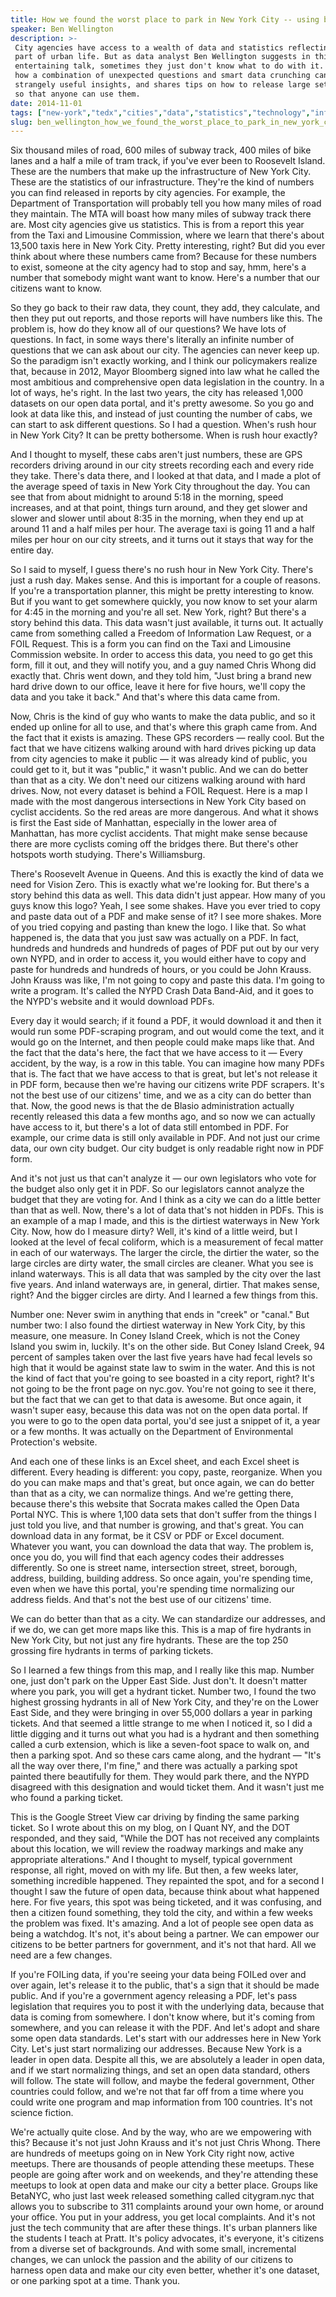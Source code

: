 ```yaml
---
title: How we found the worst place to park in New York City -- using big data
speaker: Ben Wellington
description: >-
 City agencies have access to a wealth of data and statistics reflecting every
 part of urban life. But as data analyst Ben Wellington suggests in this
 entertaining talk, sometimes they just don't know what to do with it. He shows
 how a combination of unexpected questions and smart data crunching can produce
 strangely useful insights, and shares tips on how to release large sets of data
 so that anyone can use them.
date: 2014-11-01
tags: ["new-york","tedx","cities","data","statistics","technology","infrastructure"]
slug: ben_wellington_how_we_found_the_worst_place_to_park_in_new_york_city_using_big_data
---
```


Six thousand miles of road, 600 miles of subway track, 400 miles of bike lanes and a half
a mile of tram track, if you've ever been to Roosevelt Island. These are the numbers that
make up the infrastructure of New York City. These are the statistics of our
infrastructure. They're the kind of numbers you can find released in reports by city
agencies. For example, the Department of Transportation will probably tell you how many
miles of road they maintain. The MTA will boast how many miles of subway track there are.
Most city agencies give us statistics. This is from a report this year from the Taxi and
Limousine Commission, where we learn that there's about 13,500 taxis here in New York
City. Pretty interesting, right? But did you ever think about where these numbers came
from? Because for these numbers to exist, someone at the city agency had to stop and say,
hmm, here's a number that somebody might want want to know. Here's a number that our
citizens want to know.

So they go back to their raw data, they count, they add, they calculate, and then they put
out reports, and those reports will have numbers like this. The problem is, how do they
know all of our questions? We have lots of questions. In fact, in some ways there's
literally an infinite number of questions that we can ask about our city. The agencies can
never keep up. So the paradigm isn't exactly working, and I think our policymakers realize
that, because in 2012, Mayor Bloomberg signed into law what he called the most ambitious
and comprehensive open data legislation in the country. In a lot of ways, he's right. In
the last two years, the city has released 1,000 datasets on our open data portal, and
it's pretty awesome. So you go and look at data like this, and instead of just counting
the number of cabs, we can start to ask different questions. So I had a question. When's
rush hour in New York City? It can be pretty bothersome. When is rush hour
exactly?

And I thought to myself, these cabs aren't just numbers, these are GPS recorders driving
around in our city streets recording each and every ride they take. There's data there,
and I looked at that data, and I made a plot of the average speed of taxis in New York
City throughout the day. You can see that from about midnight to around 5:18 in the
morning, speed increases, and at that point, things turn around, and they get slower and
slower and slower until about 8:35 in the morning, when they end up at around 11 and a
half miles per hour. The average taxi is going 11 and a half miles per hour on our city
streets, and it turns out it stays that way for the entire day. 

So I said to myself, I guess there's no rush hour in New York City. There's just a rush
day. Makes sense. And this is important for a couple of reasons. If you're a
transportation planner, this might be pretty interesting to know. But if you want to get
somewhere quickly, you now know to set your alarm for 4:45 in the morning and you're all
set. New York, right? But there's a story behind this data. This data wasn't just
available, it turns out. It actually came from something called a Freedom of Information
Law Request, or a FOIL Request. This is a form you can find on the Taxi and Limousine
Commission website. In order to access this data, you need to go get this form, fill it
out, and they will notify you, and a guy named Chris Whong did exactly that. Chris went
down, and they told him, "Just bring a brand new hard drive down to our office, leave it
here for five hours, we'll copy the data and you take it back." And that's where this data
came from.

Now, Chris is the kind of guy who wants to make the data public, and so it ended up online
for all to use, and that's where this graph came from. And the fact that it exists is
amazing. These GPS recorders — really cool. But the fact that we have citizens walking
around with hard drives picking up data from city agencies to make it public — it was
already kind of public, you could get to it, but it was "public," it wasn't public. And we
can do better than that as a city. We don't need our citizens walking around with hard
drives. Now, not every dataset is behind a FOIL Request. Here is a map I made with the most
dangerous intersections in New York City based on cyclist accidents. So the red areas are
more dangerous. And what it shows is first the East side of Manhattan, especially in the
lower area of Manhattan, has more cyclist accidents. That might make sense because there
are more cyclists coming off the bridges there. But there's other hotspots worth studying.
There's Williamsburg.

There's Roosevelt Avenue in Queens. And this is exactly the kind of data we need for
Vision Zero. This is exactly what we're looking for. But there's a story behind this data
as well. This data didn't just appear. How many of you guys know this logo? Yeah, I see
some shakes. Have you ever tried to copy and paste data out of a PDF and make sense of it?
I see more shakes. More of you tried copying and pasting than knew the logo. I like
that. So what happened is, the data that you just saw was actually on a PDF. In fact,
hundreds and hundreds and hundreds of pages of PDF put out by our very own NYPD, and in
order to access it, you would either have to copy and paste for hundreds and hundreds of
hours, or you could be John Krauss. John Krauss was like, I'm not going to copy and paste
this data. I'm going to write a program. It's called the NYPD Crash Data Band-Aid, and it
goes to the NYPD's website and it would download PDFs.

Every day it would search; if it found a PDF, it would download it and then it would run
some PDF-scraping program, and out would come the text, and it would go on the Internet,
and then people could make maps like that. And the fact that the data's here, the fact
that we have access to it — Every accident, by the way, is a row in this table. You can
imagine how many PDFs that is. The fact that we have access to that is great, but let's
not release it in PDF form, because then we're having our citizens write PDF scrapers.
It's not the best use of our citizens' time, and we as a city can do better than that. Now,
the good news is that the de Blasio administration actually recently released this data a
few months ago, and so now we can actually have access to it, but there's a lot of data
still entombed in PDF. For example, our crime data is still only available in PDF. And not
just our crime data, our own city budget. Our city budget is only readable right now in
PDF form.

And it's not just us that can't analyze it — our own legislators who vote for the budget
also only get it in PDF. So our legislators cannot analyze the budget that they are
voting for. And I think as a city we can do a little better than that as well. Now, there's
a lot of data that's not hidden in PDFs. This is an example of a map I made, and this is
the dirtiest waterways in New York City. Now, how do I measure dirty? Well, it's kind of a
little weird, but I looked at the level of fecal coliform, which is a measurement of fecal
matter in each of our waterways. The larger the circle, the dirtier the water, so the
large circles are dirty water, the small circles are cleaner. What you see is inland
waterways. This is all data that was sampled by the city over the last five years. And
inland waterways are, in general, dirtier. That makes sense, right? And the bigger circles
are dirty. And I learned a few things from this.

Number one: Never swim in anything that ends in "creek" or "canal." But number two: I also
found the dirtiest waterway in New York City, by this measure, one measure. In Coney
Island Creek, which is not the Coney Island you swim in, luckily. It's on the other side.
But Coney Island Creek, 94 percent of samples taken over the last five years have had
fecal levels so high that it would be against state law to swim in the water. And this is
not the kind of fact that you're going to see boasted in a city report, right? It's not
going to be the front page on nyc.gov. You're not going to see it there, but the fact
that we can get to that data is awesome. But once again, it wasn't super easy, because
this data was not on the open data portal. If you were to go to the open data portal,
you'd see just a snippet of it, a year or a few months. It was actually on the Department
of Environmental Protection's website.

And each one of these links is an Excel sheet, and each Excel sheet is different. Every
heading is different: you copy, paste, reorganize. When you do you can make maps and
that's great, but once again, we can do better than that as a city, we can normalize
things. And we're getting there, because there's this website that Socrata makes called the
Open Data Portal NYC. This is where 1,100 data sets that don't suffer from the things I
just told you live, and that number is growing, and that's great. You can download data in
any format, be it CSV or PDF or Excel document. Whatever you want, you can download the
data that way. The problem is, once you do, you will find that each agency codes their
addresses differently. So one is street name, intersection street, street, borough,
address, building, building address. So once again, you're spending time, even when we
have this portal, you're spending time normalizing our address fields. And that's not the
best use of our citizens' time.

We can do better than that as a city. We can standardize our addresses, and if we do, we
can get more maps like this. This is a map of fire hydrants in New York City, but not just
any fire hydrants. These are the top 250 grossing fire hydrants in terms of parking
tickets. 

So I learned a few things from this map, and I really like this map. Number one, just
don't park on the Upper East Side. Just don't. It doesn't matter where you park, you will
get a hydrant ticket. Number two, I found the two highest grossing hydrants in all of New
York City, and they're on the Lower East Side, and they were bringing in over 55,000
dollars a year in parking tickets. And that seemed a little strange to me when I noticed
it, so I did a little digging and it turns out what you had is a hydrant and then
something called a curb extension, which is like a seven-foot space to walk on, and then a
parking spot. And so these cars came along, and the hydrant — "It's all the way over
there, I'm fine," and there was actually a parking spot painted there beautifully for
them. They would park there, and the NYPD disagreed with this designation and would ticket
them. And it wasn't just me who found a parking ticket.

This is the Google Street View car driving by finding the same parking ticket. So I wrote
about this on my blog, on I Quant NY, and the DOT responded, and they said, "While the DOT
has not received any complaints about this location, we will review the roadway markings
and make any appropriate alterations." And I thought to myself, typical government
response, all right, moved on with my life. But then, a few weeks later, something
incredible happened. They repainted the spot, and for a second I thought I saw the future
of open data, because think about what happened here. For five years, this spot was being 
ticketed, and it was confusing, and then a citizen found something, they told the city,
and within a few weeks the problem was fixed. It's amazing. And a lot of people see open
data as being a watchdog. It's not, it's about being a partner. We can empower our
citizens to be better partners for government, and it's not that hard. All we need are a
few changes.

If you're FOILing data, if you're seeing your data being FOILed over and over again,
let's release it to the public, that's a sign that it should be made public. And if you're
a government agency releasing a PDF, let's pass legislation that requires you to post it
with the underlying data, because that data is coming from somewhere. I don't know where,
but it's coming from somewhere, and you can release it with the PDF. And let's adopt and
share some open data standards. Let's start with our addresses here in New York City.
Let's just start normalizing our addresses. Because New York is a leader in open data.
Despite all this, we are absolutely a leader in open data, and if we start normalizing
things, and set an open data standard, others will follow. The state will follow, and
maybe the federal government, Other countries could follow, and we're not that far off
from a time where you could write one program and map information from 100 countries. It's
not science fiction.

We're actually quite close. And by the way, who are we empowering with this? Because it's
not just John Krauss and it's not just Chris Whong. There are hundreds of meetups going on
in New York City right now, active meetups. There are thousands of people attending these
meetups. These people are going after work and on weekends, and they're attending these
meetups to look at open data and make our city a better place. Groups like BetaNYC, who
just last week released something called citygram.nyc that allows you to subscribe to 311
complaints around your own home, or around your office. You put in your address, you get
local complaints. And it's not just the tech community that are after these things. It's
urban planners like the students I teach at Pratt. It's policy advocates, it's everyone,
it's citizens from a diverse set of backgrounds. And with some small, incremental changes,
we can unlock the passion and the ability of our citizens to harness open data and make
our city even better, whether it's one dataset, or one parking spot at a time. Thank
you.

<!--
ad_duration=3.33
comment_count=28
event="TEDxNewYork"
external_start_time=0
has_talk_citation=1
intro_duration=11.82
is_subtitle_required="False"
is_talk_featured="True"
language="en"
language_swap="False"
native_language="en"
number_of_related_talks=6
number_of_speakers=1
number_of_subtitled_videos=21
number_of_tags=7
number_of_talk_download_languages=21
number_of_talk_more_resources=0
number_of_talk_recommendations=0
number_of_talks_take_actions=0
post_ad_duration=0.83
published_timestamp="2015-02-26 15:58:03"
recording_date="2014-11-01"
speaker_description="Data scientist"
speaker_is_published=1
speaker_name="Ben Wellington"
talk_more_resources=[]
talk_name="How we found the worst place to park in New York City -- using big data"
talks_tags=["new-york","tedx","cities","data","statistics","technology","infrastructure"]
talks_take_action=[]
url_audio="https://download.ted.com/talks/BenWellington_2014X.mp3?apikey=acme-roadrunner"
url_photo_speaker="https://pe.tedcdn.com/images/ted/b1dfbe2af1673307868d5778458fbd09fe6b2c76_254x191.jpg"
url_photo_talk="https://pe.tedcdn.com/images/ted/3aa7d5d06bdf47e519b4a154435ca6dd61616570_2880x1620.jpg"
url_webpage="https://www.ted.com/talks/ben_wellington_how_we_found_the_worst_place_to_park_in_new_york_city_using_big_data"
video_type_name="TEDx Talk"
-->